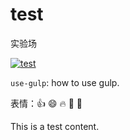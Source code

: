 # test
实验场

[![test]][test-url]

`use-gulp`: how to use gulp.

表情：:+1: :smile: :fire: :clap: :dog:

This is a test content.

[test]: http://img.shields.io/badge/Hexo-2.4+-2BAF2B.svg?style=flat-square
[test-url]: http://www.baidu.com
